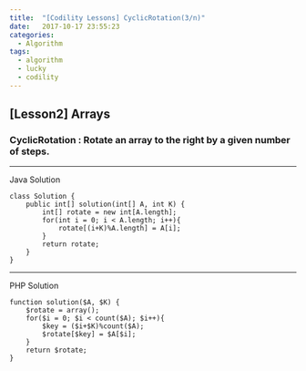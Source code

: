 ```yaml
---
title:  "[Codility Lessons] CyclicRotation(3/n)"
date:   2017-10-17 23:55:23
categories:
  - Algorithm
tags:
  - algorithm
  - lucky
  - codility
---
```

## [Lesson2] Arrays  
### CyclicRotation : Rotate an array to the right by a given number of steps.  
---
Java Solution

```
class Solution {
    public int[] solution(int[] A, int K) {
        int[] rotate = new int[A.length];
        for(int i = 0; i < A.length; i++){
            rotate[(i+K)%A.length] = A[i];
        }
        return rotate;
    }
}
```

---
PHP Solution

```
function solution($A, $K) {
    $rotate = array();
    for($i = 0; $i < count($A); $i++){
        $key = ($i+$K)%count($A);
        $rotate[$key] = $A[$i];
    }
    return $rotate;
}
```
